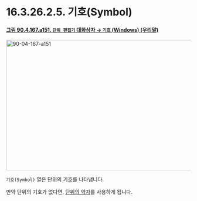 # 16.3.26.2.5. 기호(Symbol)

<a id="90-04-167-a151"></a>

#### [그림 90.4.167.a151. `단위 편집기` 대화상자 → `기호` (Windows) (우리말)](./90-04-0167-unit_editor.md#90-04-167-a151)
<img width="537" height="355" alt="90-04-167-a151" src="https://github.com/user-attachments/assets/1eb0fd3f-6068-43dc-88ae-20d7ccd7ea63" />

`기호(Symbol)` 열은 단위의 기호를 나타냅니다.

만약 단위의 기호가 없다면, [단위의 약자](./16-03-26-02-06-abbreviation.md)를 사용하게 됩니다.